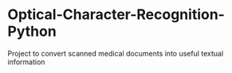 # Optical-Character-Recognition-Python
Project to convert scanned medical documents into useful textual information
